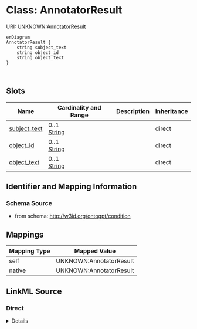 

# Class: AnnotatorResult



URI: [UNKNOWN:AnnotatorResult](UNKNOWN:AnnotatorResult)



```mermaid
erDiagram
AnnotatorResult {
    string subject_text  
    string object_id  
    string object_text  
}



```



<!-- no inheritance hierarchy -->


## Slots

| Name | Cardinality and Range | Description | Inheritance |
| ---  | --- | --- | --- |
| [subject_text](subject_text.md) | 0..1 <br/> [String](String.md) |  | direct |
| [object_id](object_id.md) | 0..1 <br/> [String](String.md) |  | direct |
| [object_text](object_text.md) | 0..1 <br/> [String](String.md) |  | direct |









## Identifier and Mapping Information







### Schema Source


* from schema: http://w3id.org/ontogpt/condition




## Mappings

| Mapping Type | Mapped Value |
| ---  | ---  |
| self | UNKNOWN:AnnotatorResult |
| native | UNKNOWN:AnnotatorResult |







## LinkML Source

<!-- TODO: investigate https://stackoverflow.com/questions/37606292/how-to-create-tabbed-code-blocks-in-mkdocs-or-sphinx -->

### Direct

<details>
```yaml
name: AnnotatorResult
from_schema: http://w3id.org/ontogpt/condition
attributes:
  subject_text:
    name: subject_text
    from_schema: http://w3id.org/ontogpt/condition
    rank: 1000
    domain_of:
    - AnnotatorResult
  object_id:
    name: object_id
    from_schema: http://w3id.org/ontogpt/condition
    rank: 1000
    domain_of:
    - AnnotatorResult
  object_text:
    name: object_text
    from_schema: http://w3id.org/ontogpt/condition
    rank: 1000
    domain_of:
    - AnnotatorResult

```
</details>

### Induced

<details>
```yaml
name: AnnotatorResult
from_schema: http://w3id.org/ontogpt/condition
attributes:
  subject_text:
    name: subject_text
    from_schema: http://w3id.org/ontogpt/condition
    rank: 1000
    alias: subject_text
    owner: AnnotatorResult
    domain_of:
    - AnnotatorResult
  object_id:
    name: object_id
    from_schema: http://w3id.org/ontogpt/condition
    rank: 1000
    alias: object_id
    owner: AnnotatorResult
    domain_of:
    - AnnotatorResult
  object_text:
    name: object_text
    from_schema: http://w3id.org/ontogpt/condition
    rank: 1000
    alias: object_text
    owner: AnnotatorResult
    domain_of:
    - AnnotatorResult

```
</details>